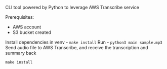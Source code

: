 CLI tool powered by Python to leverage AWS Transcribe service

Prerequisites:
- AWS account
- S3 bucket created

Install dependencies in venv - `make install`
Run - `python3 main sample.mp3` Send audio file to AWS Transcribe, and receive the transcription and summary back
```
make install
```